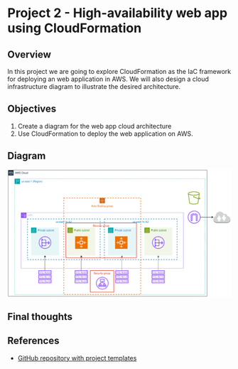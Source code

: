 # Project 2 - High-availability web app using CloudFormation
## Overview
In this project we are going to explore CloudFormation as the IaC framework for deploying an web application in AWS. We will also design a cloud infrastructure diagram to illustrate the desired architecture.



## Objectives
1. Create a diagram for the web app cloud architecture
2. Use CloudFormation to deploy the web application on AWS.

## Diagram
![Diagram Description](udacity_project_2_architecture_diagram.drawio.svg)


## Final thoughts

## References
- [GitHub repository with project templates](https://github.com/udacity/-cd12352-Deploy-Infrastructure-as-Code-project/blob/main/starter/README.md)